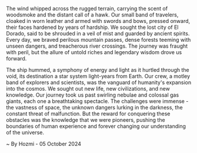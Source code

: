 
The wind whipped across the rugged terrain, carrying the scent of woodsmoke and the distant call of a hawk.  Our small band of travelers, cloaked in worn leather and armed with swords and bows, pressed onward, their faces hardened by years of hardship. We sought the lost city of El Dorado, said to be shrouded in a veil of mist and guarded by ancient spirits. Every day, we braved perilous mountain passes, dense forests teeming with unseen dangers, and treacherous river crossings. The journey was fraught with peril, but the allure of untold riches and legendary wisdom drove us forward.

The ship hummed, a symphony of energy and light as it hurtled through the void, its destination a star system light-years from Earth. Our crew, a motley band of explorers and scientists, was the vanguard of humanity's expansion into the cosmos. We sought out new life, new civilizations, and new knowledge. Our journey took us past swirling nebulae and colossal gas giants, each one a breathtaking spectacle. The challenges were immense - the vastness of space, the unknown dangers lurking in the darkness, the constant threat of malfunction. But the reward for conquering these obstacles was the knowledge that we were pioneers, pushing the boundaries of human experience and forever changing our understanding of the universe. 

~ By Hozmi - 05 October 2024
